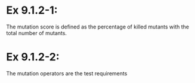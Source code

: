 # Ex 9.1.2-1: #
The mutation score is defined as the percentage of killed mutants with the total number of mutants.

# Ex 9.1.2-2: #
The mutation operators are the test requirements